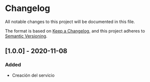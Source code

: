 # Changelog

All notable changes to this project will be documented in this file.

The format is based on [Keep a Changelog](https://keepachangelog.com/en/1.0.0/),
and this project adheres to [Semantic Versioning](https://semver.org/spec/v2.0.0.html).

## [1.0.0] - 2020-11-08

### Added 

- Creación del servicio

[1.1.1]: docker.pkg.github.com/excecrable/scotia-bank/scotiabank-backend:1.0.0
